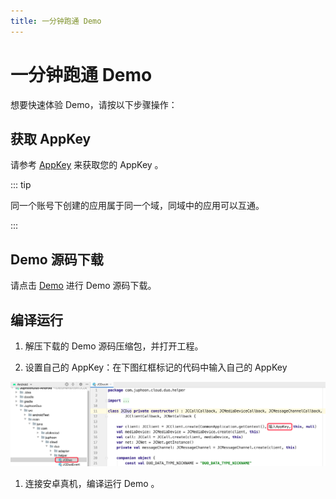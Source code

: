 ```yaml
---
title: 一分钟跑通 Demo
---
```

# 一分钟跑通 Demo

想要快速体验 Demo，请按以下步骤操作：



## 获取 AppKey

请参考 [AppKey](https://developer.juphoon.com/cn/document/V2.1/create-application.php) 来获取您的 AppKey 。

::: tip



同一个账号下创建的应用属于同一个域，同域中的应用可以互通。

:::





## Demo 源码下载

请点击
[Demo](http://developer.juphoon.com/portal/cn/downloadsdk/download_demo.php?filename=JuphoonDuo-Android.tar.gz)
进行 Demo 源码下载。





## 编译运行

1.  解压下载的 Demo 源码压缩包，并打开工程。

2.  设置自己的 AppKey：在下图红框标记的代码中输入自己的 AppKey

![duokey2](../../../../_images/duokey2.png)

1.  连接安卓真机，编译运行 Demo 。















